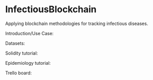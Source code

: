 # InfectiousBlockchain
Applying blockchain methodologies for tracking infectious diseases.

Introduction/Use Case:

Datasets:

Solidity tutorial:

Epidemiology tutorial:

Trello board:

